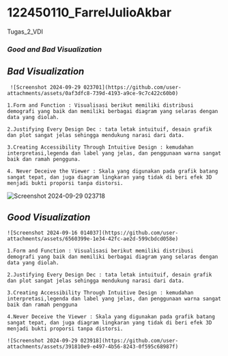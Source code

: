 # 122450110_FarrelJulioAkbar
Tugas_2_VDI
### *Good and Bad Visualization*

  ## *Bad Visualization*
  
     ![Screenshot 2024-09-29 023701](https://github.com/user-attachments/assets/0af3dfc8-739d-4193-a9ce-9c7c422c60b0)

    1.Form and Function : Visualisasi berikut memiliki distribusi demografi yang baik dan memiliki berbagai diagram yang selaras dengan data yang diolah.
     
    2.Justifying Every Design Dec : tata letak intuituif, desain grafik dan plot sangat jelas sehingga mendukung narasi dari data. 
     
    3.Creating Accessibility Through Intuitive Design : kemudahan interpretasi,legenda dan label yang jelas, dan penggunaan warna sangat baik dan ramah pengguna.
    
    4. Never Deceive the Viewer : Skala yang digunakan pada grafik batang sangat tepat, dan juga diagram lingkaran yang tidak di beri efek 3D menjadi bukti proporsi tanpa distorsi.
  ![Screenshot 2024-09-29 023718](https://github.com/user-attachments/assets/63bef3a2-f6d4-4e23-ab0c-5178ccd93541)


  ## *Good Visualization*
    ![Screenshot 2024-09-16 014037](https://github.com/user-attachments/assets/6560399e-1e34-42fc-ae2d-599cbdcd058e)

    1.Form and Function : Visualisasi berikut memiliki distribusi demografi yang baik dan memiliki berbagai diagram yang selaras dengan data yang diolah.
    
    2.Justifying Every Design Dec : tata letak intuituif, desain grafik dan plot sangat jelas sehingga mendukung narasi dari data. 
    
    3.Creating Accessibility Through Intuitive Design : kemudahan interpretasi,legenda dan label yang jelas, dan penggunaan warna sangat baik dan ramah pengguna
    
    4.Never Deceive the Viewer : Skala yang digunakan pada grafik batang sangat tepat, dan juga diagram lingkaran yang tidak di beri efek 3D menjadi bukti proporsi tanpa distorsi.

    ![Screenshot 2024-09-29 023918](https://github.com/user-attachments/assets/391810e9-e497-4b56-8243-0f595c68987f)

